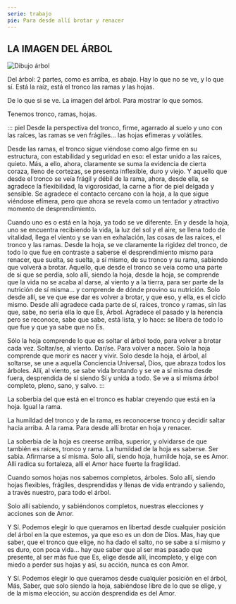 ```yaml
---
serie: trabajo
pie: Para desde allí brotar y renacer
---
```


## LA IMAGEN DEL ÁRBOL


![Dibujo árbol](/foto/IMG_20171106_205417.webp)


Del árbol: 2 partes, como es arriba, es abajo.
Hay lo que no se ve, y lo que sí.
Está la raíz, está el tronco las ramas y las hojas.

De lo que si se ve.
La imagen del árbol.
Para mostrar lo que somos.

Tenemos tronco, ramas, hojas.

::: piel
Desde la perspectiva del tronco, firme, agarrado al suelo y uno con las raíces, las ramas se ven frágiles… las hojas efímeras y volátiles.

Desde las ramas, el tronco sigue viéndose como algo firme en su estructura, con estabilidad y seguridad en eso: el estar unido a las raíces, quieto. Más, a ello, ahora, claramente se suma la evidencia de cierta coraza, lleno de cortezas, se presenta inflexible, duro y viejo. Y aquello que desde el tronco se veía frágil y débil de la rama, ahora, desde ella, se agradece la flexibilidad, la vigorosidad, la carne a flor de piel delgada y sensible. Se agradece el contacto cercano con la hoja, a la que sigue viéndose efímera, pero que ahora se revela como un tentador y atractivo momento de desprendimiento.


Cuando uno es o está en la hoja, ya todo se ve diferente. En y desde la hoja, uno se encuentra recibiendo la vida, la luz del sol y el aire, se llena todo de vitalidad, llega el viento y se van en exhalación, las cosas de las raíces, el tronco y las ramas. Desde la hoja, se ve claramente la rigidez del tronco, de todo lo que fue en contraste a saberse el desprendimiento mismo para renacer, que suelta, se suelta, a sí mismo, de su tronco y su rama, sabiendo que volverá a brotar. Aquello, que desde el tronco se veía como una parte de sí que se perdía, solo allí, siendo la hoja, desde la hoja, se comprende que la vida no se acaba al darse, al viento y a la tierra, para ser parte de la nutrición de sí misma… y comprende de dónde provino su nutrición. Solo desde allí, se ve que ese dar es volver a brotar, y que eso, y ella, es el ciclo mismo. Desde allí agradece cada parte de sí, raíces, tronco y ramas, sin las que, sabe, no sería ella lo que Es, Árbol. Agradece el pasado y la herencia pero se reconoce, sabe que sabe, está lista, y lo hace: se libera de todo lo que fue y que ya sabe que no Es.

Sólo la hoja comprende lo que es soltar el árbol todo, para volver a brotar cada vez. Soltar/se, al viento. Dar/se. Para volver a nacer. Solo la hoja comprende que morir es nacer y vivir. Solo desde la hoja, el árbol, al soltarse, se une a aquella Conciencia Universal, Dios, que abraza todos los árboles. Allí, al viento, se sabe vida brotando y se ve a sí misma desde fuera, desprendida de sí siendo Sí y unida a todo. Se ve a sí misma árbol completo, pleno, sano, y salvo.
:::

La soberbia del que está en el tronco es hablar creyendo que está en la hoja. Igual la rama.

La humildad del tronco y de la rama, es reconocerse tronco y decidir saltar hacia arriba. A la rama. Para desde allí brotar en hoja y renacer.

La soberbia de la hoja es creerse arriba, superior, y olvidarse de que también es raíces, tronco y rama. La humildad de la hoja es saberse. Ser sabia. Afirmarse a sí misma. Solo allí, siendo hoja, humilde hoja, se es Amor. Allí radica su fortaleza, allí el Amor hace fuerte la fragilidad.

Cuando somos hojas nos sabemos completos, árboles. Solo allí, siendo hojas flexibles, frágiles, desprendidas y llenas de vida entrando y saliendo, a través nuestro, para todo el árbol.

Solo allí sabiendo, y sabiéndonos completos, nuestras elecciones y acciones son de Amor.

Y Sí. Podemos elegir lo que queramos en libertad desde cualquier posición del árbol en la que estemos, ya que eso es un don de Dios. Mas, hay que saber, que el tronco que elige, no ha dado el salto, no se sabe a sí mismo y es duro, con poca vida… hay que saber que al ser mas pasado que presente, al ser más fue que Es, elige desde allí, incompleto, y elige con miedo a perder sus hojas y así, su acción, nunca es con Amor.

Y Sí. Podemos elegir lo que queramos desde cualquier posición en el árbol, Más, Saber, que solo siendo la hoja, sabiéndose libre de lo que se elige, y de la misma elección, su acción desprendida es del Amor.
